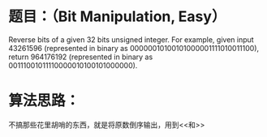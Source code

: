 # 题目：（Bit Manipulation, Easy）
  Reverse bits of a given 32 bits unsigned integer.
  For example, given input 43261596 (represented in binary as 00000010100101000001111010011100), 
  return 964176192 (represented in binary as 00111001011110000010100101000000).
  
# 算法思路：
  不搞那些花里胡哨的东西，就是将原数倒序输出，用到<<和>>
